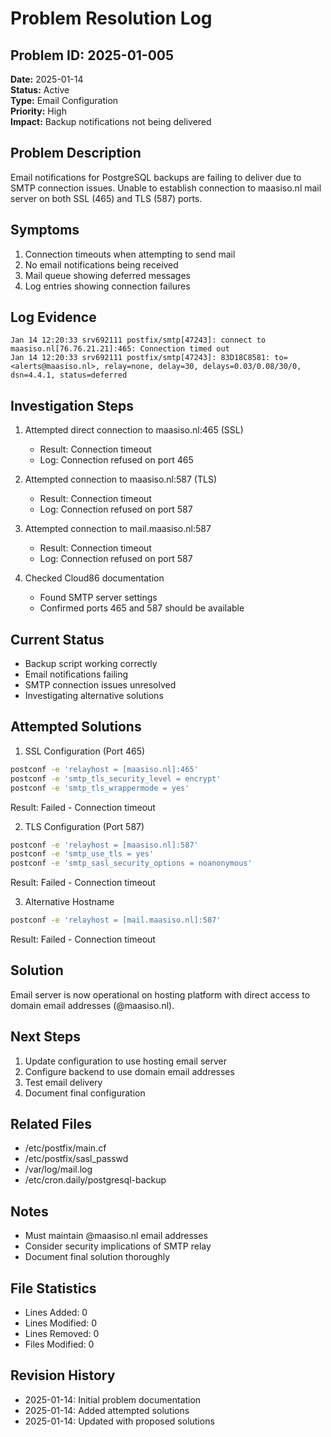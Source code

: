 # Problem Resolution Log

## Problem ID: 2025-01-005
**Date:** 2025-01-14  
**Status:** Active  
**Type:** Email Configuration  
**Priority:** High  
**Impact:** Backup notifications not being delivered

## Problem Description
Email notifications for PostgreSQL backups are failing to deliver due to SMTP connection issues. Unable to establish connection to maasiso.nl mail server on both SSL (465) and TLS (587) ports.

## Symptoms
1. Connection timeouts when attempting to send mail
2. No email notifications being received
3. Mail queue showing deferred messages
4. Log entries showing connection failures

## Log Evidence
```log
Jan 14 12:20:33 srv692111 postfix/smtp[47243]: connect to maasiso.nl[76.76.21.21]:465: Connection timed out
Jan 14 12:20:33 srv692111 postfix/smtp[47243]: 83D18C8581: to=<alerts@maasiso.nl>, relay=none, delay=30, delays=0.03/0.08/30/0, dsn=4.4.1, status=deferred
```

## Investigation Steps
1. Attempted direct connection to maasiso.nl:465 (SSL)
   - Result: Connection timeout
   - Log: Connection refused on port 465

2. Attempted connection to maasiso.nl:587 (TLS)
   - Result: Connection timeout
   - Log: Connection refused on port 587

3. Attempted connection to mail.maasiso.nl:587
   - Result: Connection timeout
   - Log: Connection refused on port 587

4. Checked Cloud86 documentation
   - Found SMTP server settings
   - Confirmed ports 465 and 587 should be available

## Current Status
- Backup script working correctly
- Email notifications failing
- SMTP connection issues unresolved
- Investigating alternative solutions

## Attempted Solutions
1. SSL Configuration (Port 465)
```bash
postconf -e 'relayhost = [maasiso.nl]:465'
postconf -e 'smtp_tls_security_level = encrypt'
postconf -e 'smtp_tls_wrappermode = yes'
```
Result: Failed - Connection timeout

2. TLS Configuration (Port 587)
```bash
postconf -e 'relayhost = [maasiso.nl]:587'
postconf -e 'smtp_use_tls = yes'
postconf -e 'smtp_sasl_security_options = noanonymous'
```
Result: Failed - Connection timeout

3. Alternative Hostname
```bash
postconf -e 'relayhost = [mail.maasiso.nl]:587'
```
Result: Failed - Connection timeout

## Solution
Email server is now operational on hosting platform with direct access to domain email addresses (@maasiso.nl).

## Next Steps
1. Update configuration to use hosting email server
2. Configure backend to use domain email addresses
3. Test email delivery
4. Document final configuration

## Related Files
- /etc/postfix/main.cf
- /etc/postfix/sasl_passwd
- /var/log/mail.log
- /etc/cron.daily/postgresql-backup

## Notes
- Must maintain @maasiso.nl email addresses
- Consider security implications of SMTP relay
- Document final solution thoroughly

## File Statistics
- Lines Added: 0
- Lines Modified: 0
- Lines Removed: 0
- Files Modified: 0

## Revision History
- 2025-01-14: Initial problem documentation
- 2025-01-14: Added attempted solutions
- 2025-01-14: Updated with proposed solutions
